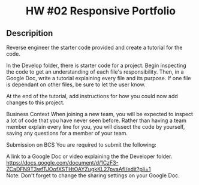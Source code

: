 <h1 align = "center" > HW #02 Responsive Portfolio </h1>

<h2> Descripition </h2>

Reverse engineer the starter code provided and create a tutorial for the code.

In the Develop folder, there is starter code for a project. Begin inspecting the code to get an understanding of each file's responsibility. Then, in a Google Doc, write a tutorial explaining every file and its purpose. If one file is dependant on other files, be sure to let the user know.

At the end of the tutorial, add instructions for how you could now add changes to this project.

Business Context
When joining a new team, you will be expected to inspect a lot of code that you have never seen before. Rather than having a team member explain every line for you, you will dissect the code by yourself, saving any questions for a member of your team.

Submission on BCS
You are required to submit the following:

A link to a Google Doc or video explaining the  the Developer folder. <br>
https://docs.google.com/document/d/1CzF3-ZCaDFN9T3wfTJOofXSTHtOAYZugkKL27pvaAfI/edit?pli=1 <br>
Note: Don't forget to change the sharing settings on your Google Doc.

